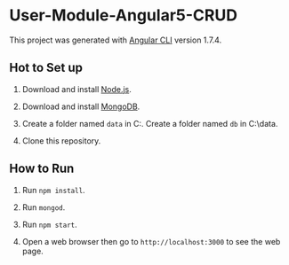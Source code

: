 # User-Module-Angular5-CRUD

This project was generated with [Angular CLI](https://github.com/angular/angular-cli) version 1.7.4.

## Hot to Set up

1. Download and install [Node.js](https://nodejs.org/en/).

2. Download and install [MongoDB](https://www.mongodb.com/download-center?jmp=nav#community).

3. Create a folder named `data` in C:\. Create a folder named `db` in C:\data.

4. Clone this repository.

## How to Run

1. Run `npm install`.

2. Run `mongod`.

3. Run `npm start`.

4. Open a web browser then go to `http://localhost:3000` to see the web page.
